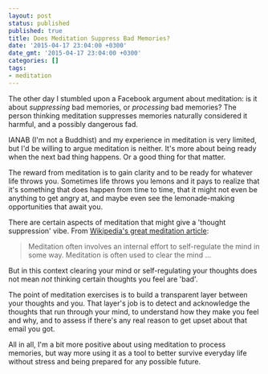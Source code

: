```yaml
---
layout: post
status: published
published: true
title: Does Meditation Suppress Bad Memories?
date: '2015-04-17 23:04:00 +0300'
date_gmt: '2015-04-17 23:04:00 +0300'
categories: [] 
tags:
- meditation
---
```

The other day I stumbled upon a Facebook argument about meditation: is it 
about *suppressing* bad memories, or *processing* bad memories? The person
thinking meditation suppresses memories naturally considered it harmful, and a
possibly dangerous fad.

IANAB (I'm not a Buddhist) and my experience in meditation is very limited, but
I'd be willing to argue meditation is neither. It's more about being ready when
the next bad thing happens. Or a good thing for that matter.

The reward from meditation is to gain clarity and to be ready for whatever life
throws you. Sometimes life throws you lemons and it pays to realize that it's
something that does happen from time to time, that it might not even be
anything to get angry at, and maybe even see the lemonade-making opportunities
that await you.

There are certain aspects of meditation that might give a 'thought suppression'
vibe. From
[Wikipedia's great meditation article](http://en.wikipedia.org/wiki/Meditation):

<blockquote cite="http://en.wikipedia.org/wiki/Meditation">
  <p>Meditation often involves an internal effort to self-regulate the mind in
     some way. Meditation is often used to clear the mind ...</p>
</blockquote>

But in this context clearing your mind or self-regulating your thoughts
does not mean *not* thinking certain thoughts you feel are 'bad'.

The point of meditation exercises is to build a transparent layer between your
thoughts and you. That layer's job is to detect and acknowledge the thoughts that run
through your mind, to understand how they make you feel and why, and to assess
if there's any real reason to get upset about that email you got.

All in all, I'm a bit more positive about using meditation to process memories,
but way more using it as a tool to better survive everyday life without stress
and being prepared for any possible future.